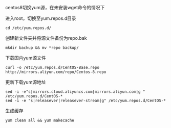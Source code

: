 centos8切换yum源，在未安装wget命令的情况下

进入root，切换至yum.repos.d目录

```shel
cd /etc/yum.repos.d/
```

创建新文件夹并将源文件备份为repo.bak
```shell
mkdir backup && mv *repo backup/
```

下载国内yum源文件
```shell
curl -o /etc/yum.repos.d/CentOS-Base.repo http://mirrors.aliyun.com/repo/Centos-8.repo
```

更新下载yum源地址
```shell
sed -i -e"s|mirrors.cloud.aliyuncs.com|mirrors.aliyun.com|g " /etc/yum.repos.d/CentOS-*
sed -i -e "s|releasever|releasever-stream|g" /etc/yum.repos.d/CentOS-*
```

生成缓存
```shell
yum clean all && yum makecache
```

